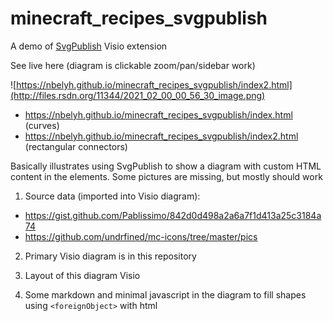 # minecraft_recipes_svgpublish

A demo of [SvgPublish](https://unmanagedvisio.com/products/svg-publish/) Visio extension

See live here (diagram is clickable zoom/pan/sidebar work)

![https://nbelyh.github.io/minecraft_recipes_svgpublish/index2.html](http://files.rsdn.org/11344/2021_02_00_00_56_30_image.png)

- https://nbelyh.github.io/minecraft_recipes_svgpublish/index.html (curves)
- https://nbelyh.github.io/minecraft_recipes_svgpublish/index2.html (rectangular connectors)

Basically illustrates using SvgPublish to show a diagram with custom HTML content in the elements. 
Some pictures are missing, but mostly should work

1. Source data (imported into Visio diagram):

- https://gist.github.com/Pablissimo/842d0d498a2a6a7f1d413a25c3184a74
- https://github.com/undrfined/mc-icons/tree/master/pics

2. Primary Visio diagram is in this repository

3. Layout of this diagram Visio

4. Some markdown and minimal javascript in the diagram to fill shapes using `<foreignObject>` with html
